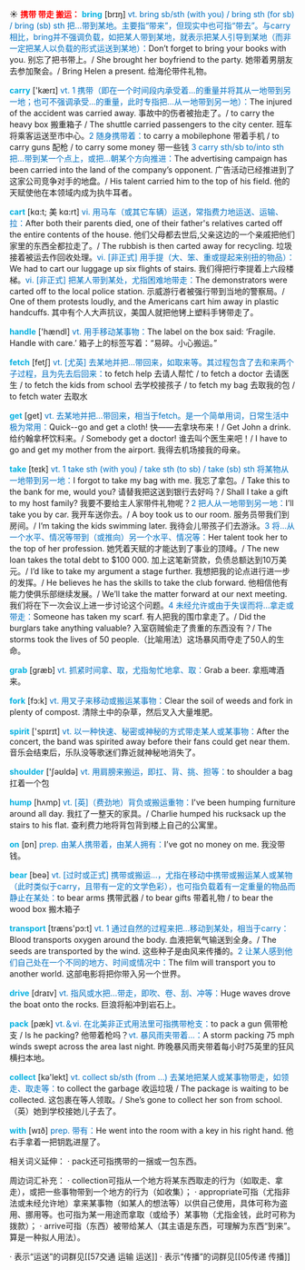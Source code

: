 ☀ <font color="red">**携带 带走 搬运：**</font>
<font color="sky blue">**bring**</font> [brɪŋ] 
<font color="#0070c0">vt. bring sb/sth (with you) / bring sth (for sb) / bring (sb) sth 把…带到某地。主要指“带来”，但现实中也可指“带去”。与carry相比，bring并不强调负载，如把某人带到某地，就表示把某人引导到某地（而非一定把某人以负载的形式运送到某地）：</font>Don’t forget to bring your books with you. 别忘了把书带上。/ She brought her boyfriend to the party. 她带着男朋友去参加聚会。/ Bring Helen a present. 给海伦带件礼物。

<font color="sky blue">**carry**</font> ['kærɪ] 
<font color="#0070c0">vt. 1 携带（即在一个时间段内承受着…的重量并将其从一地带到另一地；也可不强调承受…的重量，此时专指把…从一地带到另一地）：</font>The injured of the accident was carried away. 事故中的伤者被抬走了。/ to carry the heavy box 搬重箱子 / The shuttle carried passengers to the city center. 班车将乘客运送至市中心。<font color="#0070c0">2 随身携带着：</font>to carry a mobilephone 带着手机 / to carry guns 配枪 / to carry some money 带一些钱 <font color="#0070c0">3 carry sth/sb to/into sth 把…带到某一个点上，或把…朝某个方向推进：</font>The advertising campaign has been carried into the land of the company’s opponent. 广告活动已经推进到了这家公司竞争对手的地盘。/ His talent carried him to the top of his field. 他的天赋使他在本领域内成为执牛耳者。
           
<font color="sky blue">**cart**</font> [kɑ:t; 美 kɑ:rt]
<font color="#0070c0">vi. 用马车（或其它车辆）运送，常指费力地运送、运输、拉：</font>After both their parents died, one of their father's relatives carted off the entire contents of the house. 他们父母都去世后,父亲这边的一个亲戚把他们家里的东西全都拉走了。/ The rubbish is then carted away for recycling. 垃圾接着被运去作回收处理。<font color="#0070c0">vi. [非正式] 用手提（大、笨、重或提起来别扭的物品）：</font>We had to cart our luggage up six flights of stairs. 我们得把行李提着上六段楼梯。<font color="#0070c0">vi. [非正式] 把某人带到某处，尤指困难地带走：</font>The demonstrators were carted off to the local police station. 示威游行者被强行带到当地的警察局。/ One of them protests loudly, and the Americans cart him away in plastic handcuffs. 其中有个人大声抗议，美国人就把他铐上塑料手铐带走了。

<font color="sky blue">**handle**</font> ['hændl] 
<font color="#0070c0">vt. 用手移动某事物：</font>The label on the box said: ‘Fragile. Handle with care.’ 箱子上的标签写着：“易碎。小心搬运。”

<font color="sky blue">**fetch**</font> [fetʃ] 
<font color="#0070c0">vt. [尤英] 去某地并把…带回来，如取来等。其过程包含了去和来两个子过程，且为先去后回来：</font>to fetch help 去请人帮忙 / to fetch a doctor 去请医生 / to fetch the kids from school 去学校接孩子 / to fetch my bag 去取我的包 / to fetch water 去取水

<font color="sky blue">**get**</font> [ɡet] 
<font color="#0070c0">vt. 去某地并把…带回来，相当于fetch。是一个简单用词，日常生活中极为常用：</font>Quick--go and get a cloth! 快——去拿块布来！/ Get John a drink. 给约翰拿杯饮料来。/ Somebody get a doctor! 谁去叫个医生来吧！/ I have to go and get my mother from the airport. 我得去机场接我的母亲。
           
<font color="sky blue">**take**</font> [teɪk] 
<font color="#0070c0">vt. 1 take sth (with you) / take sth (to sb) / take (sb) sth 将某物从一地带到另一地：</font>I forgot to take my bag with me. 我忘了拿包。/ Take this to the bank for me, would you? 请替我把这送到银行去好吗？/ Shall I take a gift to my host family? 我要不要给主人家带件礼物呢？<font color="#0070c0">2 把人从一地带到另一地：</font>I’ll take you by car. 我开车送你去。/ A boy took us to our room. 服务员带我们到房间。/ I’m taking the kids swimming later. 我待会儿带孩子们去游泳。<font color="#0070c0">3 将…从一个水平、情况等带到（或推向）另一个水平、情况等：</font>Her talent took her to the top of her profession. 她凭着天赋的才能达到了事业的顶峰。/ The new loan takes the total debt to $100 000. 加上这笔新贷款，负债总额达到10万美元。/ I’d like to take my argument a stage further. 我想把我的论点进行进一步的发挥。/ He believes he has the skills to take the club forward. 他相信他有能力使俱乐部继续发展。/ We’ll take the matter forward at our next meeting. 我们将在下一次会议上进一步讨论这个问题。<font color="#0070c0">4 未经允许或由于失误而将…拿走或带走：</font>Someone has taken my scarf. 有人把我的围巾拿走了。/ Did the burglars take anything valuable? 入室窃贼偷走了贵重的东西没有？/ The storms took the lives of 50 people.（比喻用法）这场暴风雨夺走了50人的生命。
           
<font color="sky blue">**grab**</font> [græb]
<font color="#0070c0">vt. 抓紧时间拿、取，尤指匆忙地拿、取：</font>Grab a beer. 拿瓶啤酒来。

<font color="sky blue">**fork**</font> [fɔ:k] 
<font color="#0070c0">vt. 用叉子来移动或搬运某事物：</font>Clear the soil of weeds and fork in plenty of compost. 清除土中的杂草，然后叉入大量堆肥。

<font color="sky blue">**spirit**</font> ['spɪrɪt] 
<font color="#0070c0">vt. 以一种快速、秘密或神秘的方式带走某人或某事物：</font>After the concert, the band was spirited away before their fans could get near them. 音乐会结束后，乐队没等歌迷们靠近就神秘地消失了。

<font color="sky blue">**shoulder**</font> ['ʃəʊldə] 
<font color="#0070c0">vt. 用肩膀来搬运，即扛、背、挑、担等：</font>to shoulder a bag 扛着一个包
           
<font color="sky blue">**hump**</font> [hʌmp]
<font color="#0070c0">vt. [英]（费劲地）背负或搬运重物：</font>I've been humping furniture around all day. 我扛了一整天的家具。/ Charlie humped his rucksack up the stairs to his flat. 查利费力地将背包背到楼上自己的公寓里。

<font color="sky blue">**on**</font> [ɒn] 
<font color="#0070c0">prep. 由某人携带着，由某人拥有：</font>I’ve got no money on me. 我没带钱。

<font color="sky blue">**bear**</font> [beə] 
<font color="#0070c0">vt. [过时或正式] 携带或搬运…，尤指在移动中携带或搬运某人或某物（此时类似于carry，且带有一定的文学色彩），也可指负载着有一定重量的物品而静止在某处：</font>to bear arms 携带武器 / to bear gifts 带着礼物 / to bear the wood box 搬木箱子

<font color="sky blue">**transport**</font> [træns'pɔ:t] 
<font color="#0070c0">vt. 1 通过自然的过程来把…移动到某处，相当于carry：</font>Blood transports oxygen around the body. 血液把氧气输送到全身。/ The seeds are transported by the wind. 这些种子是由风来传播的。<font color="#0070c0">2 让某人感到他们自己处在一个不同的地方、时间或情况中：</font>The film will transport you to another world. 这部电影将把你带入另一个世界。

<font color="sky blue">**drive**</font> [draɪv] 
<font color="#0070c0">vt. 指风或水把…带走，即吹、卷、刮、冲等：</font>Huge waves drove the boat onto the rocks. 巨浪将船冲到岩石上。 

<font color="sky blue">**pack**</font> [pæk] 
<font color="#0070c0">vt.＆vi. 在北美非正式用法里可指携带枪支：</font>to pack a gun 佩带枪支 / Is he packing? 他带着枪吗？<font color="#0070c0">vt. 暴风雨夹带着…：</font>A storm packing 75 mph winds swept across the area last night. 昨晚暴风雨夹带着每小时75英里的狂风横扫本地。

<font color="sky blue">**collect**</font> [kə'lekt] 
<font color="#0070c0">vt. collect sb/sth (from ...) 去某地把某人或某事物带走，如领走、取走等：</font>to collect the garbage 收运垃圾 / The package is waiting to be collected. 这包裹在等人领取。/ She’s gone to collect her son from school.（英）她到学校接她儿子去了。

<font color="sky blue">**with**</font> [wɪð] 
<font color="#0070c0">prep. 带有：</font>He went into the room with a key in his right hand. 他右手拿着一把钥匙进屋了。

相关词义延伸：
· pack还可指携带的一捆或一包东西。

周边词汇补充：
· collection可指从一个地方将某东西取走的行为（如取走、拿走），或把一些事物带到一个地方的行为（如收集）；
· appropriate可指（尤指非法或未经允许地）拿来某事物（如某人的想法等）以供自己使用，具体可称为盗用、挪用等。也可指为某一用途而拿取（或给予）某事物（尤指金钱，此时可称为拨款）；
· arrive可指（东西）被带给某人（其主语是东西，可理解为东西“到来”。算是一种拟人用法）。

· 表示“运送”的词群见[[57交通 运输 运送]]
· 表示“传播”的词群见[[05传递 传播]]
